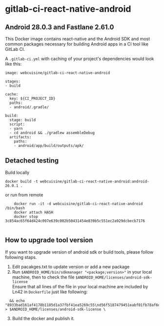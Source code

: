 # gitlab-ci-react-native-android
## Android 28.0.3 and Fastlane 2.61.0 
This Docker image contains react-native and the Android SDK and most common packages necessary for building Android apps in a CI tool like GitLab CI. 

A `.gitlab-ci.yml` with caching of your project's dependencies would look like this:

```
image: webcuisine/gitlab-ci-react-native-android

stages:
- build

cache:
  key: ${CI_PROJECT_ID}
  paths:
  - android/.gradle/

build:
  stage: build
  script:
  - yarn
  - cd android && ./gradlew assembleDebug
  artifacts:
    paths:
    - android/app/build/outputs/apk/
```


## Detached testing
Build locally
```
docker build -t webcuisine/gitlab-ci-react-native-android:android-26.0.1 .
```
or run from remote
```
	docker run -it -d webcuisine/gitlab-ci-react-native-android /bin/bash
	docker attach HASH
	docker stop 3c854ac65f64d424c097e639c002b50431454e839b5c551ec2a929dcbecb7176
	
````

## How to upgrade tool version
If you want to upgrade version of android sdk or build tools, please follow following staps.

1. Edit pacakges.txt to update version or add a new package
2. Run `$ANDROID_HOME/bin/sdkmanager "<package;version>"` in your local machine, then to check the file `$ANDROID_HOME/licenses/android-sdk-license`  
Ensure that all lines of the file in your local machine are included by Ln42 in `Dockerfile` just like following:
```
  && echo "8933bad161af4178b1185d1a37fbf41ea5269c55\nd56f5187479451eabf01fb78af6dfcb131a6481e\n24333f8a63b6825ea9c5514f83c2829b004d1fee" > $ANDROID_HOME/licenses/android-sdk-license \
```
3. Build the docker and publish it.
